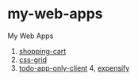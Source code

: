 # my-web-apps
My Web Apps

1. [shopping-cart](https://nyanmyohtet.github.io/shopping-cart)
2. [css-grid](https://nyanmyohtet.github.io/css-grid)
3. [todo-app-only-client](https://todo-app-only-client.herokuapp.com)
4, [expensify](https://nyanmyohtet.github.io/expensify/)
